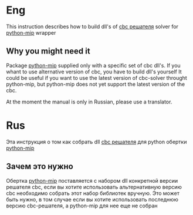 # Eng
This instruction describes how to build dll's of [cbc решателя](https://github.com/coin-or/Cbc) solver for [python-mip](https://www.python-mip.com/) wrapper

## Why you might need it
Package [python-mip](https://www.python-mip.com/) supplied only with a specific set of cbc dll's. If you whant to use alternative version of cbc, you have to build dll's yourself
It could be useful if you want to use the latest version of cbc-solver throught python-mip, but python-mip does not yet support the latest version of the cbc.

At the moment the manual is only in Russian, please use a translator. 



# Rus
Эта инструкция о том как собрать dll [cbc решателя](https://github.com/coin-or/Cbc) для python обертки [python-mip](https://www.python-mip.com/)

## Зачем это нужно
Обертка [python-mip](https://www.python-mip.com/) поставляется с набором dll конкретной версии решателя cbc, если вы хотите использовать альтернативную версию cbc необходимо собрать этот набор библиотек вручную.
Это может быть нужно, в том случае если вы хотите использовать последнюю версию cbc-решателя, а python-mip для нее еще не собран
